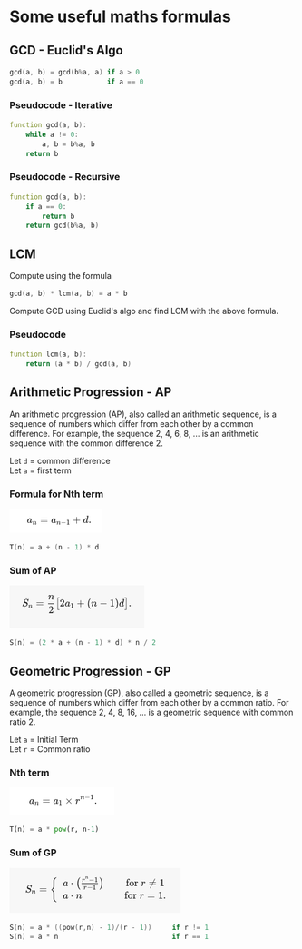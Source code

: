 # Some useful maths formulas

## GCD - Euclid's Algo

```d
gcd(a, b) = gcd(b%a, a) if a > 0
gcd(a, b) = b           if a == 0
```

### Pseudocode - Iterative

```d
function gcd(a, b):
    while a != 0:
        a, b = b%a, b
    return b
```

### Pseudocode - Recursive

```d
function gcd(a, b):
    if a == 0:
        return b
    return gcd(b%a, b)
```

## LCM

Compute using the formula

```d
gcd(a, b) * lcm(a, b) = a * b
```

Compute GCD using Euclid's algo and find LCM with the above formula.

### Pseudocode

```d
function lcm(a, b):
    return (a * b) / gcd(a, b)
```

## Arithmetic Progression - AP

An arithmetic progression (AP), also called an arithmetic sequence, is a sequence of numbers which differ from each other by a common difference. For example, the sequence 2, 4, 6, 8, ... is an arithmetic sequence with the common difference 2.

Let `d` = common difference \
Let `a` = first term

### Formula for Nth term

![](assets/images/ap_nth.png)

```d
T(n) = a + (n - 1) * d
```

### Sum of AP

![](assets/images/ap_sum.png)

```d
S(n) = (2 * a + (n - 1) * d) * n / 2
```

## Geometric Progression - GP

A geometric progression (GP), also called a geometric sequence, is a sequence of numbers which differ from each other by a common ratio. For example, the sequence 2, 4, 8, 16, ... is a geometric sequence with common ratio 2.

Let `a` = Initial Term \
Let `r` = Common ratio

### Nth term

![](assets/images/gp_nth.png)

```py
T(n) = a * pow(r, n-1)
```

### Sum of GP

![](assets/images/gp_sum.png)

```d
S(n) = a * ((pow(r,n) - 1)/(r - 1))     if r != 1
S(n) = a * n                            if r == 1
```
